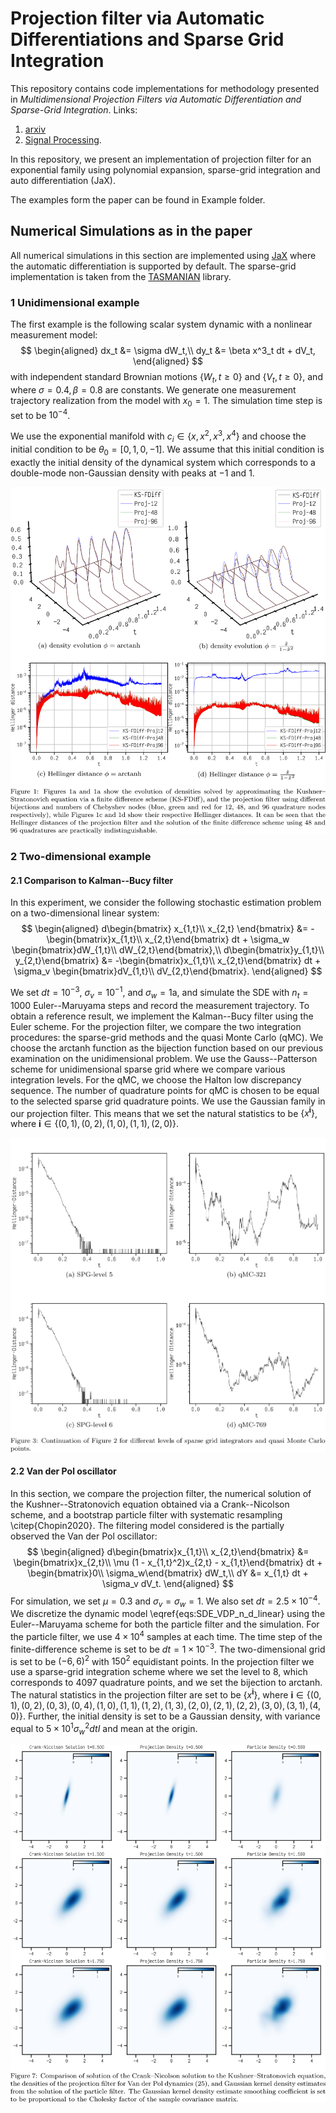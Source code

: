 # Projection filter via Automatic Differentiations and Sparse Grid Integration
This repository contains code implementations for methodology presented in _Multidimensional Projection Filters 
via Automatic Differentiation and Sparse-Grid Integration_. 
Links:
1. [arxiv](https://arxiv.org/abs/2112.10594) 
2. [Signal Processing](https://doi.org/10.1016/j.sigpro.2022.108832).

In this repository, we present an implementation of projection filter for an exponential family 
using polynomial expansion, sparse-grid integration and auto differentiation (JaX).

The examples form the paper can be found in Example folder.

## Numerical Simulations as in the paper

All numerical simulations in this section are implemented using [JaX](https://github.com/google/jax) where the automatic differentiation is supported by default. The sparse-grid implementation is taken from the [TASMANIAN](https://github.com/ORNL/TASMANIAN) library. 

### 1 Unidimensional example

The first example is the following scalar system dynamic with a nonlinear measurement model:
$$
    \begin{aligned}
        dx_t &=  \sigma dW_t,\\
        dy_t &=  \beta x^3_t dt +  dV_t,
    \end{aligned}            
$$
with independent standard Brownian motions $\{ W_t , t \geq 0\}$  and  $\{ V_t , t \geq 0\}$, and where $\sigma=0.4, \beta = 0.8$ are constants. We generate one measurement trajectory realization from the model with $x_0 = 1$. The simulation time step is set to be $10^{-4}$. 

We use the exponential manifold with $c_i \in \{x, x^2, x^3, x^4\}$ and choose the initial condition to be $\theta_0 = [0,1,0,-1]$. We assume that this initial condition is exactly the initial density of the dynamical system which corresponds to a double-mode non-Gaussian density with peaks at $-1$ and $1$.

![](images/Fig_1.svg)

### 2 Two-dimensional example
#### 2.1 Comparison to Kalman--Bucy filter
In this experiment, we consider the following stochastic estimation problem on a two-dimensional linear system:
$$
\begin{aligned}
    d\begin{bmatrix}
    x_{1,t}\\ x_{2,t}
    \end{bmatrix} &= 
    -\begin{bmatrix}x_{1,t}\\ x_{2,t}\end{bmatrix} dt + 
    \sigma_w \begin{bmatrix}dW_{1,t}\\ dW_{2,t}\end{bmatrix},\\
    d\begin{bmatrix}y_{1,t}\\ y_{2,t}\end{bmatrix} &= -\begin{bmatrix}x_{1,t}\\ x_{2,t}\end{bmatrix} dt + \sigma_v \begin{bmatrix}dV_{1,t}\\ dV_{2,t}\end{bmatrix}.
\end{aligned}    
$$

We set $dt=10^{-3}$, $\sigma_v=10^{-1}$, and $\sigma_w=1$a, and simulate the SDE with $n_t=1000$ Euler--Maruyama steps and record the measurement trajectory. To obtain a reference result, we implement the Kalman--Bucy filter using the Euler scheme. For the projection filter, we compare the two integration procedures:  the sparse-grid methods and the quasi Monte Carlo (qMC). We choose the $\text{arctanh}$ function as the bijection function based on our previous examination on the unidimensional problem. We use the Gauss--Patterson scheme for unidimensional sparse grid where we compare various integration levels. For the qMC, we choose the Halton low discrepancy sequence. The number of quadrature points for qMC is chosen to be equal to the selected sparse grid quadrature points.
We use the Gaussian family in our projection filter. This means that we set the natural statistics to be $\{ x^{\mathbf{i}} \}$, where $\mathbf{i} \in \{ (0,1),(0,2),(1,0),(1,1),(2,0) \}$.

![](/images/Fig_3.svg)

#### 2.2 Van der Pol oscillator

In this section, we compare the projection filter, the numerical solution of the Kushner--Stratonovich equation obtained via a Crank--Nicolson scheme, and a bootstrap particle filter with systematic resampling \citep{Chopin2020}. The filtering model considered is the partially observed the Van der Pol oscillator:
$$
    \begin{aligned}
        d\begin{bmatrix}x_{1,t}\\ x_{2,t}\end{bmatrix} &= \begin{bmatrix}x_{2,t}\\ \mu (1 - x_{1,t}^2)x_{2,t} - x_{1,t}\end{bmatrix} dt + \begin{bmatrix}0\\ \sigma_w\end{bmatrix} dW_t,\\
        dY &= x_{1,t} dt + \sigma_v dV_t.
    \end{aligned}
$$
For simulation, we set $\mu = 0.3$ and $\sigma_v=\sigma_w = 1$. We also set $dt=2.5\times 10^{-4}$. We discretize the dynamic model \eqref{eqs:SDE_VDP_n_d_linear} using the Euler--Maruyama scheme for both the particle filter and the simulation. For the particle filter, we use $4\times 10^4$ samples at each time. The time step of the finite-difference scheme is set to be $dt=1\times 10^{-3}$. The two-dimensional grid is set to be $(-6,6)^2$ with $150^2$ equidistant points. In the projection filter we use a sparse-grid integration scheme where we set the level to 8, which corresponds to 4097 quadrature points, and we set the bijection to $\text{arctanh}$.   
The natural statistics in the projection filter are set to be $\{ x^{\mathbf{i}} \}$, where $\mathbf{i} \in \{ (0,1),(0,2),(0,3),(0,4),(1,0),(1,1),(1,2),(1,3),(2,0),(2,1),(2,2),(3,0),(3,1),(4,0) \}$. Further, the initial density is set to be a Gaussian density, with variance equal to $5\times 10^1 \sigma_w^2 dt I$ and mean at the origin.

![](/images/Fig_7.svg)
